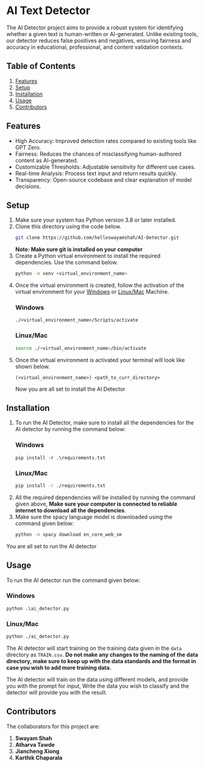 # AI Text Detector
The AI Detector project aims to provide a robust system for identifying whether a given text is human-written or AI-generated. Unlike existing tools, our detector reduces false positives and negatives, ensuring fairness and accuracy in educational, professional, and content validation contexts.

## Table of Contents
1. [Features](#Features)
2. [Setup](#Setup)
3. [Installation](#Installation)
4. [Usage](#Usage)
5. [Contributors](#Contributors)

## Features
- High Accuracy: Improved detection rates compared to existing tools like GPT Zero.
- Fairness: Reduces the chances of misclassifying human-authored content as AI-generated.
- Customizable Thresholds: Adjustable sensitivity for different use cases.
- Real-time Analysis: Process text input and return results quickly.
- Transparency: Open-source codebase and clear explanation of model decisions.

## Setup
1. Make sure your system has Python version 3.8 or later installed.
2. Clone this directory using the code below.
     ```bash
     git clone https://github.com/helloswayamshah/AI-Detector.git
     ```
     **Note: Make sure git is installed on your computer**
3. Create a Python virtual environment to install the required dependencies. Use the command below.
     ```bash
     python -m venv <virtual_environment_name>
     ```
4. Once the virtual environment is created, follow the activation of the virtual environment for your [Windows](#Windows) or [Linux/Mac](#Linux/Mac) Machine.
     ### Windows
     ```console
     ./<virtual_environment_name>/Scripts/activate
     ```
     ### Linux/Mac
     ```bash
     source ./<virtual_environment_name>/bin/activate
     ```
5. Once the virtual environment is activated your terminal will look like shown below.
     ```
     (<virtual_environment_name>) <path_to_curr_directory>
     ```
   Now you are all set to install the AI Detector

## Installation
1. To run the AI Detector, make sure to install all the dependencies for the AI detector by running the command below:
     ### Windows
     ```console
     pip install -r .\requirements.txt
     ```
     ### Linux/Mac
     ```bash
     pip install -r ./requirements.txt
     ```
2. All the required dependencies will be installed by running the command given above, **Make sure your computer is connected to reliable internet to download all the dependencies**.
3. Make sure the spacy language model is downloaded using the command given below:
     ```bash
     python -m spacy download en_core_web_sm
     ```
You are all set to run the AI detector
## Usage
To run the AI detector run the command given below:
### Windows
```console
python .\ai_detector.py
```
### Linux/Mac
```bash
python ./ai_detector.py
```
The AI detector will start training on the training data given in the `data` directory as `TRAIN.csv`.
**Do not make any changes to the naming of the data directory, make sure to keep up with the data standards and the format in case you wish to add more training data.** 

The AI detector will train on the data using different models, and provide you with the prompt for input, Write the data you wish to classify and the detector will provide you with the result.
## Contributors
The collaborators for this project are:
1. **Swayam Shah**
2. **Atharva Tawde**
3. **Jiancheng Xiong**
4. **Karthik Chaparala**
